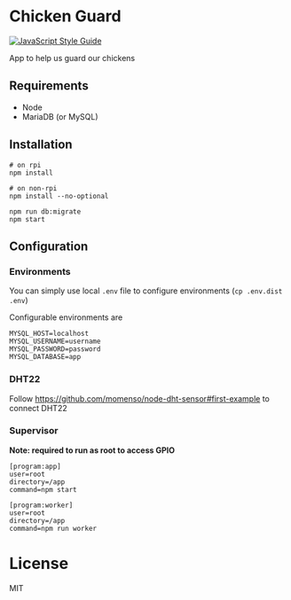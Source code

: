 # Chicken Guard

[![JavaScript Style Guide](https://img.shields.io/badge/code_style-standard-brightgreen.svg)](https://standardjs.com)

App to help us guard our chickens

## Requirements

* Node
* MariaDB (or MySQL)

## Installation

```
# on rpi
npm install

# on non-rpi
npm install --no-optional

npm run db:migrate
npm start
```

## Configuration

### Environments

You can simply use local `.env` file to configure environments (`cp .env.dist .env`)

Configurable environments are

```
MYSQL_HOST=localhost
MYSQL_USERNAME=username
MYSQL_PASSWORD=password
MYSQL_DATABASE=app
```

### DHT22

Follow https://github.com/momenso/node-dht-sensor#first-example to connect DHT22

### Supervisor

**Note: required to run as root to access GPIO**

```
[program:app]
user=root
directory=/app
command=npm start

[program:worker]
user=root
directory=/app
command=npm run worker
```

# License

MIT
